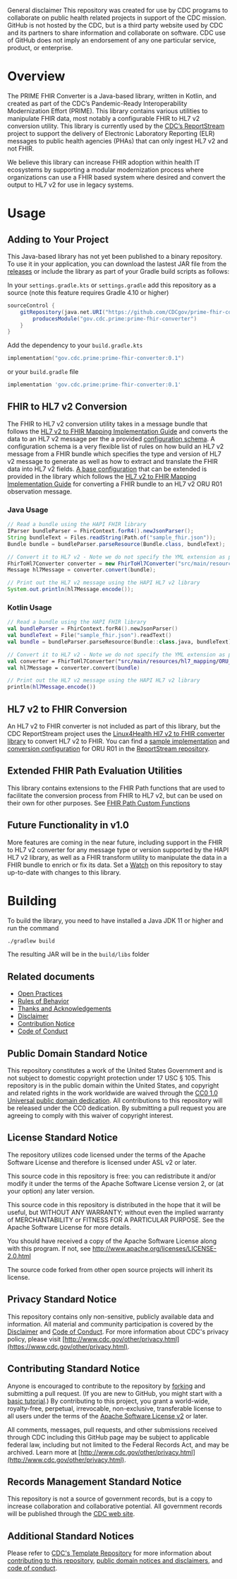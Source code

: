 General disclaimer This repository was created for use by CDC programs to collaborate on public health related projects in support of the CDC mission. GitHub is not hosted by the CDC, but is a third party website used by CDC and its partners to share information and collaborate on software. CDC use of GitHub does not imply an endorsement of any one particular service, product, or enterprise.

# Overview

The PRIME FHIR Converter is a Java-based library, written in Kotlin, and created as part of the CDC’s Pandemic-Ready
Interoperability Modernization Effort (PRIME). This library contains various utilities to manipulate FHIR data, most
notably a configurable FHIR to HL7 v2 conversion utility. This library is currently used by the 
[CDC’s ReportStream](https://github.com/CDCgov/prime-data-hub) project to support the delivery of Electronic 
Laboratory Reporting (ELR) messages to public health agencies (PHAs) that can only ingest HL7 v2 and not FHIR.

We believe this library can increase FHIR adoption within health IT ecosystems by supporting a modular 
modernization process where organizations can use a FHIR based system where desired and convert the output 
to HL7 v2 for use in legacy systems.

# Usage
## Adding to Your Project
This Java-based library has not yet been published to a binary repository. To use it in your application, you can download
the lastest JAR file from the [releases](https://github.com/CDCgov/prime-fhir-converter/releases) or include
the library as part of your Gradle build scripts as follows:

In your `settings.gradle.kts` or `settings.gradle` add this repository as a source (note this feature requires 
Gradle 4.10 or higher)
```groovy
sourceControl {
    gitRepository(java.net.URI("https://github.com/CDCgov/prime-fhir-converter.git")) {
        producesModule("gov.cdc.prime:prime-fhir-converter")
    }
}
```

Add the dependency to your `build.gradle.kts` 
```kotlin
implementation("gov.cdc.prime:prime-fhir-converter:0.1")
```
or your `build.gradle` file
```groovy
implementation 'gov.cdc.prime:prime-fhir-converter:0.1'
```

## FHIR to HL7 v2 Conversion
The FHIR to HL7 v2 conversion utility takes in a message bundle that follows the
[HL7 v2 to FHIR Mapping Implementation Guide](https://build.fhir.org/ig/HL7/v2-to-fhir/index.html)
and converts the data to an HL7 v2 message per the a provided
[configuration schema](docs/fhir-hl7v2-converter/configuration.md). A configuration schema is a very flexible list 
of rules on how build an HL7 v2 message from a FHIR bundle which specifies the type and version of HL7 v2 message
to generate as well as how to extract and translate the FHIR data into HL7 v2 fields. 
[A base configuration](src/main/resources/hl7_mapping/ORU_R01) that can
be extended is provided in the library which follows the 
[HL7 v2 to FHIR Mapping Implementation Guide](https://build.fhir.org/ig/HL7/v2-to-fhir/index.html) for 
converting a FHIR bundle to an HL7 v2 ORU R01 observation message. 

### Java Usage

```java
// Read a bundle using the HAPI FHIR library
IParser bundleParser = FhirContext.forR4().newJsonParser();
String bundleText = Files.readString(Path.of("sample_fhir.json"));
Bundle bundle = bundleParser.parseResource(Bundle.class, bundleText);

// Convert it to HL7 v2 - Note we do not specify the YML extension as part of the schema name
FhirToHl7Converter converter = new FhirToHl7Converter("src/main/resources/hl7_mapping/ORU_R01/ORU_R01-base", false, null);      
Message hl7Message = converter.convert(bundle);

// Print out the HL7 v2 message using the HAPI HL7 v2 library
System.out.println(hl7Message.encode());
```

### Kotlin Usage

```kotlin
// Read a bundle using the HAPI FHIR library
val bundleParser = FhirContext.forR4().newJsonParser()
val bundleText = File("sample_fhir.json").readText()
val bundle = bundleParser.parseResource(Bundle::class.java, bundleText)

// Convert it to HL7 v2 - Note we do not specify the YML extension as part of the schema name
val converter = FhirToHl7Converter("src/main/resources/hl7_mapping/ORU_R01/ORU_R01-base")
val hl7Message = converter.convert(bundle)

// Print out the HL7 v2 message using the HAPI HL7 v2 library
println(hl7Message.encode())
```

## HL7 v2 to FHIR Conversion
An HL7 v2 to FHIR converter is not included as part of this library, but the CDC ReportStream project uses the 
[Linux4Health Hl7 v2 to FHIR converter library](https://github.com/LinuxForHealth/hl7v2-fhir-converter) to convert
HL7 v2 to FHIR. You can find
a [sample implementation](https://github.com/CDCgov/prime-reportstream/blob/master/prime-router/src/main/kotlin/fhirengine/translation/HL7toFhirTranslator.kt) and 
[conversion configuration](https://github.com/CDCgov/prime-reportstream/tree/master/prime-router/metadata/fhir_mapping)
for ORU R01 in the [ReportStream repository](https://github.com/CDCgov/prime-reportstream). 

## Extended FHIR Path Evaluation Utilities
This library contains extensions to the FHIR Path functions that are used to facilitate the conversion process from 
FHIR to HL7 v2, but can be used on their own for other purposes. See
[FHIR Path Custom Functions](docs/fhir-path-custom-functions.md)

## Future Functionality in v1.0
More features are coming in the near future, including support in the FHIR to HL7 v2 converter for any message type
or version supported by the HAPI HL7 v2 library, as well as a FHIR transform utility to manipulate the data in 
a FHIR bundle to enrich or fix its data. Set a [Watch](https://docs.github.com/en/rest/activity/watching) on this
repository to stay up-to-date with changes to this library.

# Building
To build the library, you need to have installed a Java JDK 11 or higher and run the command
```bash
./gradlew build
```
The resulting JAR will be in the `build/libs` folder

## Related documents

* [Open Practices](open_practices.md)
* [Rules of Behavior](rules_of_behavior.md)
* [Thanks and Acknowledgements](thanks.md)
* [Disclaimer](DISCLAIMER.md)
* [Contribution Notice](CONTRIBUTING.md)
* [Code of Conduct](code-of-conduct.md)
 
## Public Domain Standard Notice
This repository constitutes a work of the United States Government and is not
subject to domestic copyright protection under 17 USC § 105. This repository is in
the public domain within the United States, and copyright and related rights in
the work worldwide are waived through the [CC0 1.0 Universal public domain dedication](https://creativecommons.org/publicdomain/zero/1.0/).
All contributions to this repository will be released under the CC0 dedication. By
submitting a pull request you are agreeing to comply with this waiver of
copyright interest.

## License Standard Notice
The repository utilizes code licensed under the terms of the Apache Software
License and therefore is licensed under ASL v2 or later.

This source code in this repository is free: you can redistribute it and/or modify it under
the terms of the Apache Software License version 2, or (at your option) any
later version.

This source code in this repository is distributed in the hope that it will be useful, but WITHOUT ANY
WARRANTY; without even the implied warranty of MERCHANTABILITY or FITNESS FOR A
PARTICULAR PURPOSE. See the Apache Software License for more details.

You should have received a copy of the Apache Software License along with this
program. If not, see http://www.apache.org/licenses/LICENSE-2.0.html

The source code forked from other open source projects will inherit its license.

## Privacy Standard Notice
This repository contains only non-sensitive, publicly available data and
information. All material and community participation is covered by the
[Disclaimer](https://github.com/CDCgov/template/blob/master/DISCLAIMER.md)
and [Code of Conduct](https://github.com/CDCgov/template/blob/master/code-of-conduct.md).
For more information about CDC's privacy policy, please visit [http://www.cdc.gov/other/privacy.html](https://www.cdc.gov/other/privacy.html).

## Contributing Standard Notice
Anyone is encouraged to contribute to the repository by [forking](https://help.github.com/articles/fork-a-repo)
and submitting a pull request. (If you are new to GitHub, you might start with a
[basic tutorial](https://help.github.com/articles/set-up-git).) By contributing
to this project, you grant a world-wide, royalty-free, perpetual, irrevocable,
non-exclusive, transferable license to all users under the terms of the
[Apache Software License v2](http://www.apache.org/licenses/LICENSE-2.0.html) or
later.

All comments, messages, pull requests, and other submissions received through
CDC including this GitHub page may be subject to applicable federal law, including but not limited to the Federal Records Act, and may be archived. Learn more at [http://www.cdc.gov/other/privacy.html](http://www.cdc.gov/other/privacy.html).

## Records Management Standard Notice
This repository is not a source of government records, but is a copy to increase
collaboration and collaborative potential. All government records will be
published through the [CDC web site](http://www.cdc.gov).

## Additional Standard Notices
Please refer to [CDC's Template Repository](https://github.com/CDCgov/template)
for more information about [contributing to this repository](https://github.com/CDCgov/template/blob/master/CONTRIBUTING.md),
[public domain notices and disclaimers](https://github.com/CDCgov/template/blob/master/DISCLAIMER.md),
and [code of conduct](https://github.com/CDCgov/template/blob/master/code-of-conduct.md).

